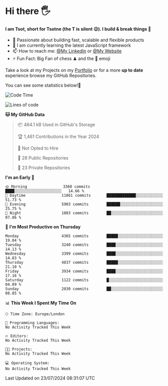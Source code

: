 # Hi there :raised_hand_with_fingers_splayed:
#### I am Tsot, short for Tsotne (the T is silent :wink:). I build & break things :space_invader:
- :telescope: Passionate about building fast, scalable and flexible products
- :seedling: I am currently learning the latest JavaScript framework 
- :mailbox: How to reach me: [@My LinkedIn](https://www.linkedin.com/in/tsotne-gvadzabia/) or [@My Website](https://tsotne.co.uk/contact)
- :zap: Fun Fact: Big Fan of chess ♟ and the 👾 emoji

Take a look at my Projects on my [Portfolio](https://tsotne.co.uk/) or for a more **up to date** experience browse my GitHub Repositories.

You can see some statistics below!:space_invader:
<!--START_SECTION:waka-->
![Code Time](http://img.shields.io/badge/Code%20Time-761%20hrs%202%20mins-blue)

![Lines of code](https://img.shields.io/badge/From%20Hello%20World%20I%27ve%20Written-8.2%20million%20lines%20of%20code-blue)

**🐱 My GitHub Data** 

> 📦 464.1 kB Used in GitHub's Storage 
 > 
> 🏆 1,461 Contributions in the Year 2024
 > 
> 🚫 Not Opted to Hire
 > 
> 📜 28 Public Repositories 
 > 
> 🔑 23 Private Repositories 
 > 
**I'm an Early 🐤** 

```text
🌞 Morning                3360 commits        ████░░░░░░░░░░░░░░░░░░░░░   14.66 % 
🌆 Daytime                11861 commits       █████████████░░░░░░░░░░░░   51.73 % 
🌃 Evening                5903 commits        ██████░░░░░░░░░░░░░░░░░░░   25.75 % 
🌙 Night                  1803 commits        ██░░░░░░░░░░░░░░░░░░░░░░░   07.86 % 
```
📅 **I'm Most Productive on Thursday** 

```text
Monday                   4365 commits        █████░░░░░░░░░░░░░░░░░░░░   19.04 % 
Tuesday                  3240 commits        ████░░░░░░░░░░░░░░░░░░░░░   14.13 % 
Wednesday                3399 commits        ████░░░░░░░░░░░░░░░░░░░░░   14.83 % 
Thursday                 4837 commits        █████░░░░░░░░░░░░░░░░░░░░   21.10 % 
Friday                   3934 commits        ████░░░░░░░░░░░░░░░░░░░░░   17.16 % 
Saturday                 1122 commits        █░░░░░░░░░░░░░░░░░░░░░░░░   04.89 % 
Sunday                   2030 commits        ██░░░░░░░░░░░░░░░░░░░░░░░   08.85 % 
```


📊 **This Week I Spent My Time On** 

```text
🕑︎ Time Zone: Europe/London

💬 Programming Languages: 
No Activity Tracked This Week

🔥 Editors: 
No Activity Tracked This Week

🐱‍💻 Projects: 
No Activity Tracked This Week

💻 Operating System: 
No Activity Tracked This Week
```


 Last Updated on 23/07/2024 08:31:07 UTC
<!--END_SECTION:waka-->
